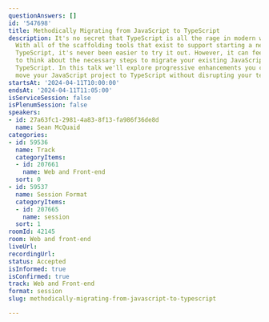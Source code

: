 ```yaml
---
questionAnswers: []
id: '547698'
title: Methodically Migrating from JavaScript to TypeScript
description: It's no secret that TypeScript is all the rage in modern web development.
  With all of the scaffolding tools that exist to support starting a new project with
  TypeScript, it's never been easier to try it out. However, it can feel very overwhelming
  to think about the necessary steps to migrate your existing JavaScript project to
  TypeScript. In this talk we'll explore progressive enhancements you can make to
  move your JavaScript project to TypeScript without disrupting your team's productivity.
startsAt: '2024-04-11T10:00:00'
endsAt: '2024-04-11T11:05:00'
isServiceSession: false
isPlenumSession: false
speakers:
- id: 27a63fc1-2981-4a83-8f13-fa986f36de8d
  name: Sean McQuaid
categories:
- id: 59536
  name: Track
  categoryItems:
  - id: 207661
    name: Web and Front-end
  sort: 0
- id: 59537
  name: Session Format
  categoryItems:
  - id: 207665
    name: session
  sort: 1
roomId: 42145
room: Web and front-end
liveUrl: 
recordingUrl: 
status: Accepted
isInformed: true
isConfirmed: true
track: Web and Front-end
format: session
slug: methodically-migrating-from-javascript-to-typescript

---
```

